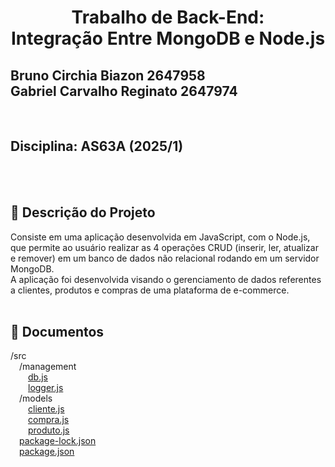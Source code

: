 # <p align=center>Trabalho de Back-End:<br> Integração Entre MongoDB e Node.js</p>

## Bruno Circhia Biazon 2647958<br>Gabriel Carvalho Reginato 2647974
<br>

## Disciplina: AS63A (2025/1)
<br><br>

## 🧾 Descrição do Projeto
Consiste em uma aplicação desenvolvida em JavaScript, com o Node.js, que permite ao usuário realizar as 4 operações CRUD (inserir, ler, atualizar e remover) em um banco de dados não relacional rodando em um servidor MongoDB.<br>
A aplicação foi desenvolvida visando o gerenciamento de dados referentes a clientes, produtos e compras de uma plataforma de e-commerce.
<br><br>

## 📄 Documentos
/src <br>
&emsp;/management <br>
&emsp;&emsp;[db.js](https://github.com/Gabriel2718/Trabalho_Back-End/blob/main/src/management/db.js) <br>
&emsp;&emsp;[logger.js](https://github.com/Gabriel2718/Trabalho_Back-End/blob/main/src/management/logger.js) <br>
&emsp;/models <br>
&emsp;&emsp;[cliente.js](https://github.com/Gabriel2718/Trabalho_Back-End/blob/main/src/models/cliente.js) <br>
&emsp;&emsp;[compra.js](https://github.com/Gabriel2718/Trabalho_Back-End/blob/main/src/models/compra.js) <br>
&emsp;&emsp;[produto.js](https://github.com/Gabriel2718/Trabalho_Back-End/blob/main/src/models/produto.js) <br>
&emsp;[package-lock.json](https://github.com/Gabriel2718/Trabalho_Back-End/blob/main/src/package-lock.json) <br>
&emsp;[package.json](https://github.com/Gabriel2718/Trabalho_Back-End/blob/main/src/package.json)
<br><br>
